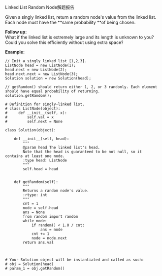 Linked List Random Node解题报告

Given a singly linked list, return a random node's value from the linked list. Each node must have the **same probability **of being chosen.

**Follow up:**  
What if the linked list is extremely large and its length is unknown to you? Could you solve this efficiently without using extra space?

**Example:**

```
// Init a singly linked list [1,2,3].
ListNode head = new ListNode(1);
head.next = new ListNode(2);
head.next.next = new ListNode(3);
Solution solution = new Solution(head);

// getRandom() should return either 1, 2, or 3 randomly. Each element should have equal probability of returning.
solution.getRandom();

```

```
# Definition for singly-linked list.
# class ListNode(object):
#     def __init__(self, x):
#         self.val = x
#         self.next = None

class Solution(object):

    def __init__(self, head):
        """
        @param head The linked list's head.
        Note that the head is guaranteed to be not null, so it contains at least one node.
        :type head: ListNode
        """
        self.head = head
        

    def getRandom(self):
        """
        Returns a random node's value.
        :rtype: int
        """
        cnt = 1
        node = self.head
        ans = None
        from random import random
        while node:
            if random() < 1.0 / cnt:
                ans = node
            cnt += 1
            node = node.next
        return ans.val
        


# Your Solution object will be instantiated and called as such:
# obj = Solution(head)
# param_1 = obj.getRandom()
```



  



